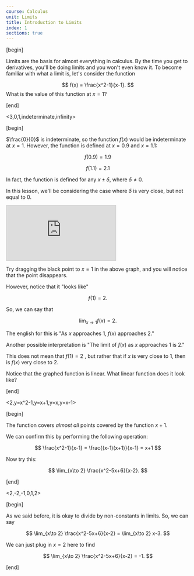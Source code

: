 ```yaml
---
course: Calculus
unit: Limits
title: Introduction to Limits
index: 1
sections: true
---
```

[begin]

Limits are the basis for almost everything in calculus. By the time you get to
derivatives, you'll be doing limits and you won't even know it. To become
familiar with what a limit is, let's consider the function

$$
f(x) = \frac{x^2-1}{x-1}. 
$$
What is the value of this function at $x=1$? 


[end]

<3,0,1,indeterminate,infinity>

[begin]

$\frac{0}{0}$ is indeterminate, so the function $f(x)$ would be indeterminate at $x=1$. 
However, the function is defined at $x=0.9$ and $x=1.1$: 

$$
f(0.9) = 1.9
$$

$$
f(1.1) = 2.1
$$

In fact, the function is defined for any $x\pm \delta,$ where $\delta \neq 0.$

In this lesson, we'll be considering the case where $\delta$ is very close, but not equal to $0.$


<iframe src="https://www.desmos.com/calculator/ti0fuxp3s6?embed" class="graph" style="border: 1px solid #ccc" id="graph1" frameborder="0"></iframe>

Try dragging the black point to $x=1$
in the above graph, and you will notice that the point disappears.

However, notice that it "looks like"

$$
f(1)=2.
$$

So, we can say that

$$
\lim_{x\to 1} f(x) = 2.
$$

The english for this is "As $x$ approaches 1, $f(x)$ approaches $2$."

Another possible interpretation is "The limit of $f(x)$ as $x$ approaches 1 is $2$."

This does not mean that $f(1)=2$ , but rather that if $x$ is very close to $1$, then is $f(x)$ very close to $2$.

Notice that the graphed function is linear. What linear function does it look like?




[end]

<2,y=x^2-1,y=x+1,y=x,y=x-1>

[begin]

The function covers _almost all_ points covered by the function $x+1$.

We can confirm this by performing the following operation:

$$
\frac{x^2-1}{x-1} = \frac{(x-1)(x+1)}{x-1} = x+1
$$

Now try this: 

$$
\lim_{x\to 2} \frac{x^2-5x+6}{x-2}.
$$


[end]

<2,-2,-1,0,1,2>

[begin]

As we said before, it is okay to divide by non-constants in limits. So, we can say

$$
\lim_{x\to 2} \frac{x^2-5x+6}{x-2} = \lim_{x\to 2} x-3.
$$

We can just plug in $x=2$ here to find 

$$
\lim_{x\to 2} \frac{x^2-5x+6}{x-2} = -1.
$$

[end]
